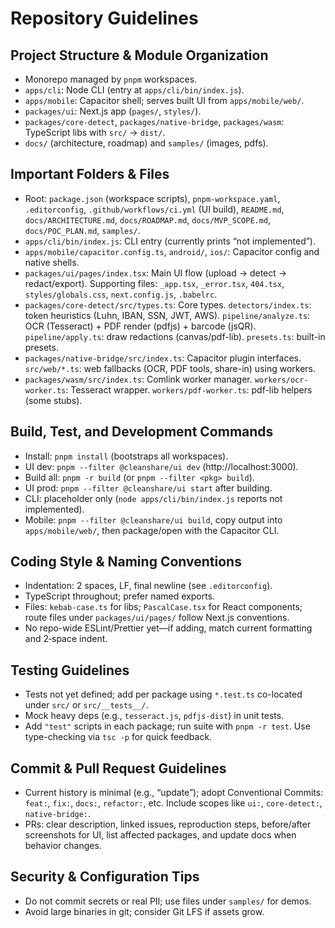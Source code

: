 # Repository Guidelines

## Project Structure & Module Organization
- Monorepo managed by `pnpm` workspaces.
- `apps/cli`: Node CLI (entry at `apps/cli/bin/index.js`).
- `apps/mobile`: Capacitor shell; serves built UI from `apps/mobile/web/`.
- `packages/ui`: Next.js app (`pages/`, `styles/`).
- `packages/core-detect`, `packages/native-bridge`, `packages/wasm`: TypeScript libs with `src/` → `dist/`.
- `docs/` (architecture, roadmap) and `samples/` (images, pdfs).

## Important Folders & Files
- Root: `package.json` (workspace scripts), `pnpm-workspace.yaml`, `.editorconfig`, `.github/workflows/ci.yml` (UI build), `README.md`, `docs/ARCHITECTURE.md`, `docs/ROADMAP.md`, `docs/MVP_SCOPE.md`, `docs/POC_PLAN.md`, `samples/`.
- `apps/cli/bin/index.js`: CLI entry (currently prints “not implemented”).
- `apps/mobile/capacitor.config.ts`, `android/`, `ios/`: Capacitor config and native shells.
- `packages/ui/pages/index.tsx`: Main UI flow (upload → detect → redact/export). Supporting files: `_app.tsx`, `_error.tsx`, `404.tsx`, `styles/globals.css`, `next.config.js`, `.babelrc`.
- `packages/core-detect/src/types.ts`: Core types. `detectors/index.ts`: token heuristics (Luhn, IBAN, SSN, JWT, AWS). `pipeline/analyze.ts`: OCR (Tesseract) + PDF render (pdfjs) + barcode (jsQR). `pipeline/apply.ts`: draw redactions (canvas/pdf-lib). `presets.ts`: built-in presets.
- `packages/native-bridge/src/index.ts`: Capacitor plugin interfaces. `src/web/*.ts`: web fallbacks (OCR, PDF tools, share-in) using workers.
- `packages/wasm/src/index.ts`: Comlink worker manager. `workers/ocr-worker.ts`: Tesseract wrapper. `workers/pdf-worker.ts`: pdf-lib helpers (some stubs).

## Build, Test, and Development Commands
- Install: `pnpm install` (bootstraps all workspaces).
- UI dev: `pnpm --filter @cleanshare/ui dev` (http://localhost:3000).
- Build all: `pnpm -r build` (or `pnpm --filter <pkg> build`).
- UI prod: `pnpm --filter @cleanshare/ui start` after building.
- CLI: placeholder only (`node apps/cli/bin/index.js` reports not implemented).
- Mobile: `pnpm --filter @cleanshare/ui build`, copy output into `apps/mobile/web/`, then package/open with the Capacitor CLI.

## Coding Style & Naming Conventions
- Indentation: 2 spaces, LF, final newline (see `.editorconfig`).
- TypeScript throughout; prefer named exports.
- Files: `kebab-case.ts` for libs; `PascalCase.tsx` for React components; route files under `packages/ui/pages/` follow Next.js conventions.
- No repo-wide ESLint/Prettier yet—if adding, match current formatting and 2‑space indent.

## Testing Guidelines
- Tests not yet defined; add per package using `*.test.ts` co-located under `src/` or `src/__tests__/`.
- Mock heavy deps (e.g., `tesseract.js`, `pdfjs-dist`) in unit tests.
- Add `"test"` scripts in each package; run suite with `pnpm -r test`. Use type-checking via `tsc -p` for quick feedback.

## Commit & Pull Request Guidelines
- Current history is minimal (e.g., “update”); adopt Conventional Commits: `feat:`, `fix:`, `docs:`, `refactor:`, etc. Include scopes like `ui:`, `core-detect:`, `native-bridge:`.
- PRs: clear description, linked issues, reproduction steps, before/after screenshots for UI, list affected packages, and update docs when behavior changes.

## Security & Configuration Tips
- Do not commit secrets or real PII; use files under `samples/` for demos.
- Avoid large binaries in git; consider Git LFS if assets grow.
